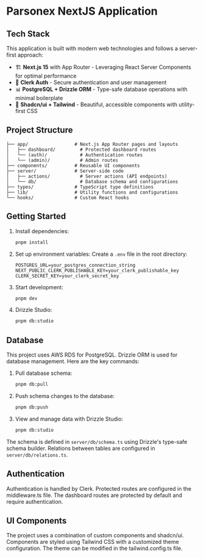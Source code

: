 # Parsonex NextJS Application

## Tech Stack

This application is built with modern web technologies and follows a server-first approach:

- 🏗️ **Next.js 15** with App Router - Leveraging React Server Components for optimal performance
- 🔐 **Clerk Auth** - Secure authentication and user management
- 📊 **PostgreSQL + Drizzle ORM** - Type-safe database operations with minimal boilerplate
- 🎨 **Shadcn/ui + Tailwind** - Beautiful, accessible components with utility-first CSS

## Project Structure

```
├── app/                 # Next.js App Router pages and layouts
│   ├── dashboard/         # Protected dashboard routes
│   └── (auth)/            # Authentication routes
│   └── (admin)/           # Admin routes
├── components/          # Reusable UI components
├── server/              # Server-side code
│   ├── actions/           # Server actions (API endpoints)
│   └── db/                # Database schema and configurations
├── types/               # TypeScript type definitions
├── lib/                 # Utility functions and configurations
└── hooks/               # Custom React hooks
```

## Getting Started

1. Install dependencies:

   ```bash
   pnpm install
   ```

2. Set up environment variables:
   Create a `.env` file in the root directory:

   ```env
   POSTGRES_URL=your_postgres_connection_string
   NEXT_PUBLIC_CLERK_PUBLISHABLE_KEY=your_clerk_publishable_key
   CLERK_SECRET_KEY=your_clerk_secret_key
   ```

3. Start development:

   ```bash
   pnpm dev
   ```

4. Drizzle Studio:
   ```bash
   pnpm db:studio
   ```

## Database

This project uses AWS RDS for PostgreSQL. Drizzle ORM is used for database management. Here are the key commands:

1. Pull database schema:

   ```bash
   pnpm db:pull
   ```

2. Push schema changes to the database:

   ```bash
   pnpm db:push
   ```

3. View and manage data with Drizzle Studio:
   ```bash
   pnpm db:studio
   ```

The schema is defined in `server/db/schema.ts` using Drizzle's type-safe schema builder. Relations between tables are configured in `server/db/relations.ts`.

## Authentication

Authentication is handled by Clerk. Protected routes are configured in the middleware.ts file. The dashboard routes are protected by default and require authentication.

## UI Components

The project uses a combination of custom components and shadcn/ui. Components are styled using Tailwind CSS with a customized theme configuration. The theme can be modified in the tailwind.config.ts file.
